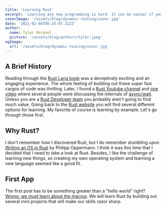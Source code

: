```yaml
---
title: 'Learning Rust'
excerpt: 'Learning any new programming is hard. It can be easier if you start breaking down the new language into managable smaller projects. If you are not interested in learning Rust that is ok because this learning process can work with just about anything.'
coverImage: '/assets/blog/dynamic-routing/cover.jpg'
date: '2021-02-04T05:35:07.322Z'
author:
  name: Tyler Harpool
  picture: '/assets/blog/authors/tyler.jpeg'
ogImage:
  url: '/assets/blog/dynamic-routing/cover.jpg'
---
```


## A Brief History

Reading through the [Rust Lang book](https://doc.rust-lang.org/book/) was a deceptively exciting and an engaging experience. The whole feeling of building out these super fast cargos of code was thrilling. Later, I found a [Rust Youtube channel](https://www.youtube.com/channel/UCaYhcUwRBNscFNUKTjgPFiA) and [one video](https://www.youtube.com/watch?v=skos4B5x7qE) where several people were discussing the internals of [async/wait](https://rust-lang.github.io/async-book/01_getting_started/04_async_await_primer.html). Unless you are a [Rust Developer team](https://github.com/rust-lang/rust/graphs/contributors) you probably aren't going to find much value. Going back to the [Rust website](https://rust-lang.org) you will find several different options for learning. My favorite of course is learning by example. Let's go through those first.

## Why Rust?

 I don't remember how I discovered Rust, but I do remember stumbling upon [Writing an OS in Rust](https://os.phil-opp.com/) by Philipp Oppermann. I think it was this time that I decided that I need to take a look at Rust. Besides, I like the challenge of learning new things, so creating my own operating system and learning a new language seemed like a good fit.

## First App
The first post has to be something greater than a "hello world" right? [Wrong, we must learn about the macros](hello-world). We will learn Rust by building out several mini projects that will make our skills razor sharp.





